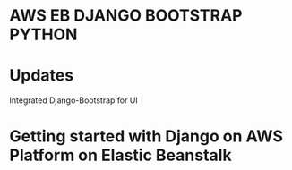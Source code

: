 # AWS EB DJANGO BOOTSTRAP PYTHON

# Updates

Integrated Django-Bootstrap for UI

# Getting started with Django on AWS Platform on Elastic Beanstalk